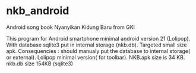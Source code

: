 # nkb_android
Android song book Nyanyikan Kidung Baru from GKI

This program for Android smartphone minimal android version 21 (Lolipop).
With database sqlite3 put in internal storage (nkb.db).
Targeted small size apk.
Consequencies : should manualy put the database to internal storage( or external).
Lolipop minimal version( for toolbar).
NKB.apk size is 34 KB.
nkb.db size 154KB (sqlite3)
